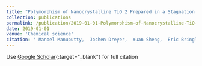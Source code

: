 ```yaml
---
title: "Polymorphism of Nanocrystalline TiO 2 Prepared in a Stagnation Flame: Formation of the TiO 2-II Phase"
collection: publications
permalink: /publication/2019-01-01-Polymorphism-of-Nanocrystalline-TiO-2-Prepared-in-a-Stagnation-Flame-Formation-of-the-TiO-2-II-Phase
date: 2019-01-01
venue: 'Chemical science'
citation: ' Manoel Manuputty,  Jochen Dreyer,  Yuan Sheng,  Eric Bringley,  Maria Botero,  Jethro Akroyd,  Markus Kraft, &quot;Polymorphism of Nanocrystalline TiO 2 Prepared in a Stagnation Flame: Formation of the TiO 2-II Phase.&quot; Chemical science, 2019.'
---
```

Use [Google Scholar](https://scholar.google.com/scholar?q=Polymorphism+of+Nanocrystalline+TiO+2+Prepared+in+a+Stagnation+Flame:+Formation+of+the+TiO+2+II+Phase){:target="_blank"} for full citation